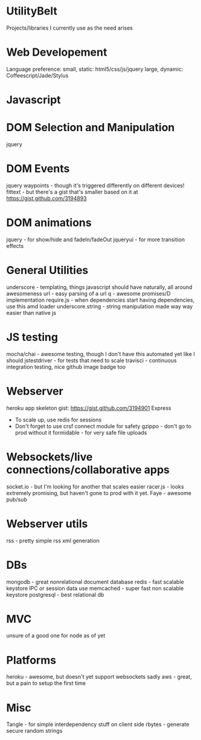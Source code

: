 UtilityBelt
===========

Projects/libraries I currently use as the need arises 

Web Developement
================
Language preference: 
small, static: html5/css/js/jquery
large, dynamic: Coffeescript/Jade/Stylus

Javascript
==========

DOM Selection and Manipulation
==============================
jquery

DOM Events
==========
jquery
waypoints - though it's triggered differently on different devices!
fittext - but there's a gist that's smaller based on it at https://gist.github.com/3194893

DOM animations
==============
jquery - for show/hide and fadeIn/fadeOut
jqueryui - for more transition effects

General Utilities
=================
underscore - templating, things javascript should have naturally, all around awesomeness
url - easy parsing of a url
q - awesome promises/D implementation
require.js - when dependencies start having dependencies, use this amd loader
underscore.string - string manipulation made way way easier than native js

JS testing
==========
mocha/chai - awesome testing, though I don't have this automated yet like I should
jstestdriver - for tests that need to scale
travisci - continuous integration testing, nice github image badge too

Webserver
=========
heroku app skeleton gist: https://gist.github.com/3194901
Express
 - To scale up, use redis for sessions
 - Don't forget to use crsf connect module for safety
gzippo - don't go to prod without it
formidable - for very safe file uploads

Websockets/live connections/collaborative apps
===========================
socket.io - but I'm looking for another that scales easier
racer.js - looks extremely promising, but haven't gone to prod with it yet.
Faye - awesome pub/sub

Webserver utils
===============
rss - pretty simple rss xml generation

DBs
===
mongodb - great nonrelational document database
redis - fast scalable keystore IPC or session data use
memcached - super fast non scalable keystore
postgresql - best relational db

MVC
===
unsure of a good one for node as of yet

Platforms
=========
heroku - awesome, but doesn't yet support websockets sadly
aws - great, but a pain to setup the first time

Misc
====
Tangle - for simple interdependency stuff on client side
rbytes - generate secure random strings